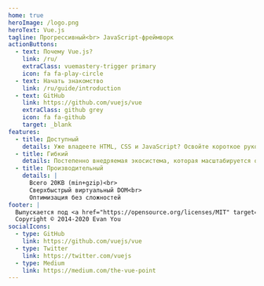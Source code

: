 ```yaml
---
home: true
heroImage: /logo.png
heroText: Vue.js
tagline: Прогрессивный<br> JavaScript-фреймворк
actionButtons:
  - text: Почему Vue.js?
    link: /ru/
    extraClass: vuemastery-trigger primary
    icon: fa fa-play-circle
  - text: Начать знакомство
    link: /ru/guide/introduction
  - text: GitHub
    link: https://github.com/vuejs/vue
    extraClass: github grey
    icon: fa fa-github
    target: _blank
features:
  - title: Доступный
    details: Уже владеете HTML, CSS и JavaScript? Освойте короткое руководство — и вперёд!
  - title: Гибкий
    details: Постепенно внедряемая экосистема, которая масштабируется от библиотеки до полнофункционального фреймворка.
  - title: Производительный
    details: |
      Всего 20KB (min+gzip)<br>
      Сверхбыстрый виртуальный DOM<br>
      Оптимизация без сложностей
footer: |
  Выпускается под <a href="https://opensource.org/licenses/MIT" target="_blank" rel="noopener">Лицензией MIT</a><br>
  Copyright © 2014-2020 Evan You
socialIcons:
  - type: GitHub
    link: https://github.com/vuejs/vue
  - type: Twitter
    link: https://twitter.com/vuejs
  - type: Medium
    link: https://medium.com/the-vue-point
---
```


<common-vuemastery-video-modal/>
